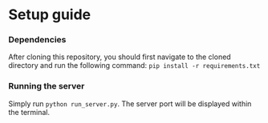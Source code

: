 # Setup guide

### Dependencies

After cloning this repository, you should first navigate to the cloned directory and run the following command: ```pip install -r requirements.txt```

### Running the server

Simply run ```python run_server.py```. The server port will be displayed within the terminal.
